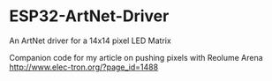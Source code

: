 # ESP32-ArtNet-Driver
An ArtNet driver for a 14x14 pixel LED Matrix

Companion code for my article on pushing pixels with Reolume Arena
http://www.elec-tron.org/?page_id=1488
